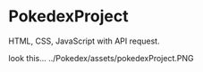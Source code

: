 # PokedexProject
HTML, CSS, JavaScript with API request.

look this...
../Pokedex/assets/pokedexProject.PNG
